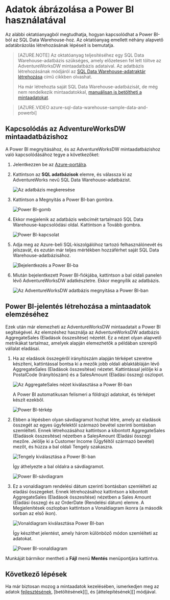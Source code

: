 <properties
   pageTitle="SQL Data Warehouse-adatok ábrázolása a Power BI használatával |Microsoft Azure"
   description="SQL Data Warehouse-adatok ábrázolása a Power BI használatával"
   services="sql-data-warehouse"
   documentationCenter="NA"
   authors="lodipalm"
   manager="barbkess"
   editor=""/>

<tags
   ms.service="sql-data-warehouse"
   ms.devlang="NA"
   ms.topic="get-started-article"
   ms.tgt_pltfrm="NA"
   ms.workload="data-services"
   ms.date="03/03/2016"
   ms.author="lodipalm;barbkess;sonyama"/>

# Adatok ábrázolása a Power BI használatával

Az alábbi oktatóanyagból megtudhatja, hogyan kapcsolódhat a Power BI-ból az SQL Data Warehouse-hoz. Az oktatóanyag emellett néhány alapvető adatábrázolás létrehozásának lépéseit is bemutatja.

> [AZURE.NOTE] Az oktatóanyag teljesítéséhez egy SQL Data Warehouse-adatbázis szükséges, amely előzetesen fel lett töltve az AdventureWorksDW mintaadatbázis adataival. Az adatbázis létrehozásának módjáról az [SQL Data Warehouse-adatraktár létrehozása](sql-data-warehouse-get-started-provision.md) című cikkben olvashat.
>
> Ha már létrehozta saját SQL Data Warehouse-adatbázisát, de még nem rendelkezik mintaadatokkal, [manuálisan is betöltheti a mintaadatokat][].

> [AZURE.VIDEO azure-sql-data-warehouse-sample-data-and-powerbi]

## Kapcsolódás az AdventureWorksDW mintaadatbázishoz

A Power BI megnyitásához, és az AdventureWorksDW mintaadatbázishoz való kapcsolódásához tegye a következőket:

1. Jelentkezzen be az [Azure-portálra][].
2. Kattintson az **SQL adatbázisok** elemre, és válassza ki az AdventureWorks nevű SQL Data Warehouse-adatbázist.

    ![Az adatbázis megkeresése][1]

3. Kattintson a Megnyitás a Power BI-ban gombra.

    ![Power BI-gomb][2]

4. Ekkor megjelenik az adatbázis webcímét tartalmazó SQL Data Warehouse-kapcsolódási oldal. Kattintson a Tovább gombra.

    ![Power BI-kapcsolat][3]

6. Adja meg az Azure-beli SQL-kiszolgálóhoz tartozó felhasználónevét és jelszavát, és ezután már teljes mértékben hozzáférhet saját SQL Data Warehouse-adatbázisához.

    ![Bejelentkezés a Power BI-ba][4]

1. Miután bejelentkezett Power BI-fiókjába, kattintson a bal oldali panelen lévő AdventureWorksDW adatkészletre. Ekkor megnyílik az adatbázis.

    ![Az AdventureWorksDW adatbázis megnyitása a Power BI-ban][5]



## Power BI-jelentés létrehozása a mintaadatok elemzéséhez

Ezek után már elemezheti az AdventureWorksDW mintaadatait a Power BI segítségével. Az elemzéshez használja az AdventureWorksDW adatbázis AggregateSales (Eladások összesítése) nézetét. Ez a nézet olyan alapvető metrikákat tartalmaz, amelyek alapján elemezhetők a példában szereplő vállalat eladásai.

1. Ha az eladások összegéről irányítószám alapján térképet szeretne készíteni, kattintással bontsa ki a mezők jobb oldali ablaktábláján lévő AggregateSales (Eladások összesítése) nézetet. Kattintással jelölje ki a PostalCode (Irányítószám) és a SalesAmount (Eladási összeg) oszlopot.

    ![Az AggregateSales nézet kiválasztása a Power BI-ban][6]

    A Power BI automatikusan felismeri a földrajzi adatokat, és térképet készít ezekből.

    ![Power BI-térkép][7]

2. Ebben a lépésben olyan sávdiagramot hozhat létre, amely az eladások összegét az egyes ügyfelektől származó bevétel szerinti bontásban szemlélteti. Ennek létrehozásához kattintson a kibontott AggregateSales (Eladások összesítése) nézetben a SalesAmount (Eladási összeg) mezőre. Jelölje ki a Customer Income (Ügyféltől származó bevétel) mezőt, és húzza a bal oldali Tengely szakaszra.

    ![Tengely kiválasztása a Power BI-ban][8]

    Így áthelyezte a bal oldalra a sávdiagramot.

    ![Power BI-sávdiagram][9]

3. Ez a vonaldiagram rendelési dátum szerinti bontásban szemlélteti az eladási összegeket. Ennek létrehozásához kattintson a kibontott AggregateSales (Eladások összesítése) nézetben a Sales Amount (Eladási összeg) és az OrderDate (Rendelési dátum) elemre. A Megjelenítések oszlopban kattintson a Vonaldiagram ikonra (a második sorban az első ikon).

    ![Vonaldiagram kiválasztása Power BI-ban][10]

    Így készíthet jelentést, amely három különböző módon szemlélteti az adatokat.

    ![Power BI-vonaldiagram][11]

Munkáját bármikor mentheti a **Fájl** menü **Mentés** menüpontjára kattintva.

## Következő lépések
Ha már biztosan mozog a mintaadatok kezelésében, ismerkedjen meg az adatok [fejlesztésének][], [betöltésének][], és [áttelepítésének][] módjával.

<!--Image references-->
[1]:./media/sql-data-warehouse-get-started-analyze-data-with-power-bi/pbi-find-database.png
[2]:./media/sql-data-warehouse-get-started-analyze-data-with-power-bi/pbi-button.png
[3]:./media/sql-data-warehouse-get-started-analyze-data-with-power-bi/pbi-connect-to-azure.png
[4]:./media/sql-data-warehouse-get-started-analyze-data-with-power-bi/pbi-sign-in.png
[5]:./media/sql-data-warehouse-get-started-analyze-data-with-power-bi/pbi-open-adventureworks.png
[6]:./media/sql-data-warehouse-get-started-analyze-data-with-power-bi/pbi-aggregatesales.png
[7]:./media/sql-data-warehouse-get-started-analyze-data-with-power-bi/pbi-map.png
[8]:./media/sql-data-warehouse-get-started-analyze-data-with-power-bi/pbi-chooseaxis.png
[9]:./media/sql-data-warehouse-get-started-analyze-data-with-power-bi/pbi-bar.png
[10]:./media/sql-data-warehouse-get-started-analyze-data-with-power-bi/pbi-prepare-line.png
[11]:./media/sql-data-warehouse-get-started-analyze-data-with-power-bi/pbi-line.png
[12]:./media/sql-data-warehouse-get-started-analyze-data-with-power-bi/pbi-save.png

<!--Article references-->
[áttelepítés]: ./sql-data-warehouse-overview-migrate.md
[fejlesztésének]: ./sql-data-warehouse-overview-develop.md
[betöltés]: ./sql-data-warehouse-overview-load.md
[manuálisan is betöltheti a mintaadatokat]: ./sql-data-warehouse-get-started-manually-load-samples.md
[Azure-portálra]: https://portal.azure.com/
[Power BI]: http://www.powerbi.com/
[kapcsolódás az SQL Data Warehouse-hoz]: ./sql-data-warehouse-integrate-power-bi.md
[SQL Data Warehouse-adatraktár létrehozása]: ./sql-data-warehouse-get-started-provision.md



<!--HONumber=Jun16_HO2-->


